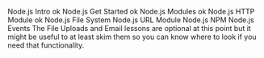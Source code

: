 Node.js Intro ok
Node.js Get Started ok
Node.js Modules ok
Node.js HTTP Module ok
Node.js File System
Node.js URL Module
Node.js NPM
Node.js Events
The File Uploads and Email lessons are optional at this point but it might be useful to at least skim them so you can know where to look if you need that functionality.